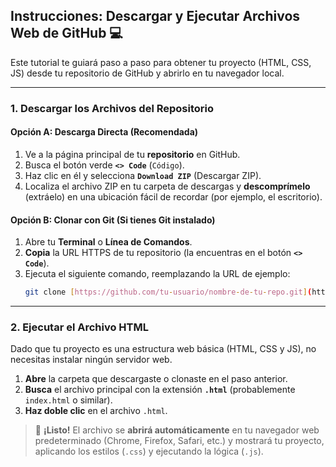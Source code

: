 ## Instrucciones: Descargar y Ejecutar Archivos Web de GitHub 💻

Este tutorial te guiará paso a paso para obtener tu proyecto (HTML, CSS, JS) desde tu repositorio de GitHub y abrirlo en tu navegador local.

---

### 1. Descargar los Archivos del Repositorio

#### Opción A: Descarga Directa (Recomendada)

1.  Ve a la página principal de tu **repositorio** en GitHub.
2.  Busca el botón verde **`<> Code`** (`Código`).
3.  Haz clic en él y selecciona **`Download ZIP`** (Descargar ZIP).
4.  Localiza el archivo ZIP en tu carpeta de descargas y **descomprímelo** (extráelo) en una ubicación fácil de recordar (por ejemplo, el escritorio).

#### Opción B: Clonar con Git (Si tienes Git instalado)

1.  Abre tu **Terminal** o **Línea de Comandos**.
2.  **Copia** la URL HTTPS de tu repositorio (la encuentras en el botón **`<> Code`**).
3.  Ejecuta el siguiente comando, reemplazando la URL de ejemplo:
    ```bash
    git clone [https://github.com/tu-usuario/nombre-de-tu-repo.git](https://github.com/tu-usuario/nombre-de-tu-repo.git)
    ```

---

### 2. Ejecutar el Archivo HTML

Dado que tu proyecto es una estructura web básica (HTML, CSS y JS), no necesitas instalar ningún servidor web.

1.  **Abre** la carpeta que descargaste o clonaste en el paso anterior.
2.  **Busca** el archivo principal con la extensión **`.html`** (probablemente `index.html` o similar).
3.  **Haz doble clic** en el archivo `.html`.

> 🎉 **¡Listo!** El archivo se **abrirá automáticamente** en tu navegador web predeterminado (Chrome, Firefox, Safari, etc.) y mostrará tu proyecto, aplicando los estilos (`.css`) y ejecutando la lógica (`.js`).
